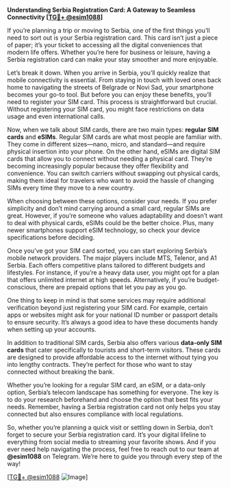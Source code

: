 **Understanding Serbia Registration Card: A Gateway to Seamless Connectivity [[TG💪+ @esim1088](https://t.me/s/esim1088)]**

If you’re planning a trip or moving to Serbia, one of the first things you’ll need to sort out is your Serbia registration card. This card isn’t just a piece of paper; it’s your ticket to accessing all the digital conveniences that modern life offers. Whether you’re here for business or leisure, having a Serbia registration card can make your stay smoother and more enjoyable.

Let’s break it down. When you arrive in Serbia, you’ll quickly realize that mobile connectivity is essential. From staying in touch with loved ones back home to navigating the streets of Belgrade or Novi Sad, your smartphone becomes your go-to tool. But before you can enjoy these benefits, you’ll need to register your SIM card. This process is straightforward but crucial. Without registering your SIM card, you might face restrictions on data usage and even international calls.

Now, when we talk about SIM cards, there are two main types: **regular SIM cards** and **eSIMs**. Regular SIM cards are what most people are familiar with. They come in different sizes—nano, micro, and standard—and require physical insertion into your phone. On the other hand, eSIMs are digital SIM cards that allow you to connect without needing a physical card. They’re becoming increasingly popular because they offer flexibility and convenience. You can switch carriers without swapping out physical cards, making them ideal for travelers who want to avoid the hassle of changing SIMs every time they move to a new country.

When choosing between these options, consider your needs. If you prefer simplicity and don’t mind carrying around a small card, regular SIMs are great. However, if you’re someone who values adaptability and doesn’t want to deal with physical cards, eSIMs could be the better choice. Plus, many newer smartphones support eSIM technology, so check your device specifications before deciding.

Once you’ve got your SIM card sorted, you can start exploring Serbia’s mobile network providers. The major players include MTS, Telenor, and A1 Serbia. Each offers competitive plans tailored to different budgets and lifestyles. For instance, if you’re a heavy data user, you might opt for a plan that offers unlimited internet at high speeds. Alternatively, if you’re budget-conscious, there are prepaid options that let you pay as you go.

One thing to keep in mind is that some services may require additional verification beyond just registering your SIM card. For example, certain apps or websites might ask for your national ID number or passport details to ensure security. It’s always a good idea to have these documents handy when setting up your accounts.

In addition to traditional SIM cards, Serbia also offers various **data-only SIM cards** that cater specifically to tourists and short-term visitors. These cards are designed to provide affordable access to the internet without tying you into lengthy contracts. They’re perfect for those who want to stay connected without breaking the bank.

Whether you’re looking for a regular SIM card, an eSIM, or a data-only option, Serbia’s telecom landscape has something for everyone. The key is to do your research beforehand and choose the option that best fits your needs. Remember, having a Serbia registration card not only helps you stay connected but also ensures compliance with local regulations.

So, whether you’re planning a quick visit or settling down in Serbia, don’t forget to secure your Serbia registration card. It’s your digital lifeline to everything from social media to streaming your favorite shows. And if you ever need help navigating the process, feel free to reach out to our team at **@esim1088** on Telegram. We’re here to guide you through every step of the way!

[[TG💪+ @esim1088](https://t.me/s/esim1088) ![Image](https://i.postimg.cc/Y0z9fWf4/image.png)]